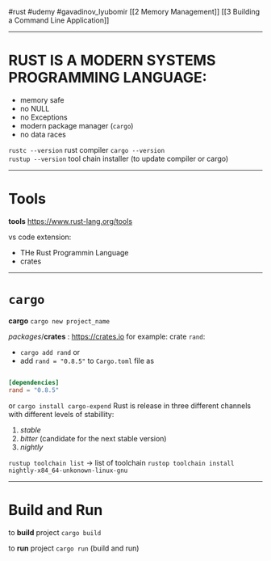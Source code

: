 #rust #udemy #gavadinov_lyubomir
[[2 Memory Management]]
[[3 Building a Command Line Application]]


---------------
# RUST IS A MODERN SYSTEMS PROGRAMMING LANGUAGE:
- memory safe
- no NULL
- no Exceptions
- modern package manager (`cargo`)
- no data races

`rustc --version` rust compiler
`cargo --version`  
`rustup --version` tool chain installer (to update compiler or cargo)


-------------
# Tools

**tools**
https://www.rust-lang.org/tools

vs code extension:
- THe Rust Programmin Language
- crates

--------------
# `cargo`

**cargo**
`cargo new project_name`

*packages*/**crates** : https://crates.io
for example: crate `rand`:
- `cargo add rand`  or
- add `rand = "0.8.5"` to `Cargo.toml` file as
```toml

[dependencies]
rand = "0.8.5"
```

or 
`cargo install cargo-expend`
Rust is release in three different channels with different levels of stabillity:
1. *stable*
2.  *bitter* (candidate for the next stable version)
3.  *nightly*

`rustup toolchain list` -> list of toolchain
`rustop toolchain install nightly-x84_64-unkonown-linux-gnu`

------------
# Build and Run 
to **build** project
`cargo build`

to **run** project
`cargo run` (build and run)
